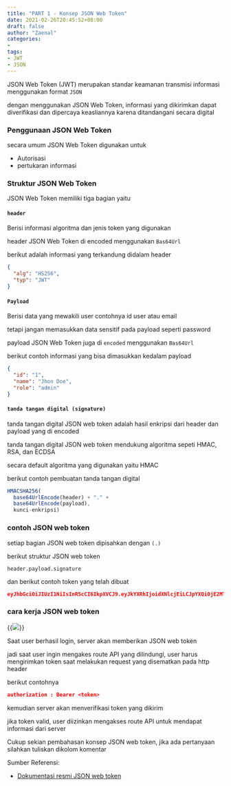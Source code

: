 ```yaml
---
title: "PART 1 - Konsep JSON Web Token"
date: 2021-02-26T20:45:52+08:00
draft: false
author: "Zaenal"
categories: 
- 
tags:
- JWT
- JSON
---
```


JSON Web Token (JWT) merupakan standar keamanan transmisi informasi menggunakan format `JSON`

dengan menggunakan JSON Web Token, informasi yang dikirimkan dapat diverifikasi dan dipercaya keasliannya
karena ditandangani secara digital 

### Penggunaan JSON Web Token
secara umum JSON Web Token digunakan untuk 
- Autorisasi
- pertukaran informasi

### Struktur JSON Web Token
JSON Web Token memiliki tiga bagian yaitu

#### `header`
Berisi informasi algoritma dan jenis token yang digunakan

header JSON Web Token di encoded menggunakan `Bas64Url`

berikut adalah informasi yang terkandung didalam header
```JSON
{
  "alg": "HS256",
  "typ": "JWT"
}
```

#### `Payload`
Berisi data yang mewakili user contohnya id user atau email

tetapi jangan memasukkan data sensitif pada payload seperti password

payload JSON Web Token juga di `encoded` menggunakan `Bas64Url`

berikut contoh informasi yang bisa dimasukkan kedalam payload
```JSON
{
  "id": "1",
  "name": "Jhon Doe",
  "role": "admin"
}
```

#### `tanda tangan digital (signature)`
tanda tangan digital JSON web token adalah hasil enkripsi dari header dan payload yang di encoded

tanda tangan digital JSON web token mendukung algoritma sepeti HMAC, RSA, dan ECDSA

secara default algoritma yang digunakan yaitu HMAC

berikut contoh pembuatan tanda tangan digital
```javascript
HMACSHA256(
  base64UrlEncode(header) + "." +
  base64UrlEncode(payload),
  kunci-enkripsi)
```

### contoh JSON web token
setiap bagian JSON web token dipisahkan dengan `(.)`

berikut struktur JSON web token
```
header.payload.signature
```

dan berikut contoh token yang telah dibuat
```json
eyJhbGciOiJIUzI1NiIsInR5cCI6IkpXVCJ9.eyJkYXRhIjoidXNlcjEiLCJpYXQiOjE2MTQzMzAyNjUsImV4cCI6MTYxNDMzMzg2NX0.LHi_r5EQxCkKB9fL8SNQsMrURxC1r6C0LEb0P6wYHIU
```

### cara kerja JSON web token

{{<image src="/jwt/konsep-diagram.PNG">}}

Saat user berhasil login, server akan memberikan JSON web token

jadi saat user ingin mengakes route API yang dilindungi, user harus mengirimkan token saat melakukan request yang disematkan pada http header

berikut contohnya
```json
authorization : Bearer <token>
```

kemudian server akan menverifikasi token yang dikirim 

jika token valid, user diizinkan mengakses route API untuk mendapat informasi dari server

Cukup sekian pembahasan konsep JSON web token, jika ada pertanyaan silahkan tuliskan dikolom komentar

Sumber Referensi:
- [Dokumentasi resmi JSON web token](https://jwt.io/introduction)



